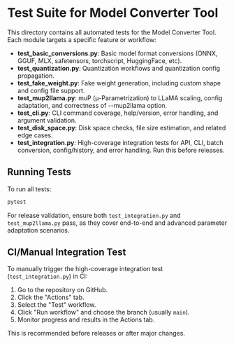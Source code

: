 # Test Suite for Model Converter Tool

This directory contains all automated tests for the Model Converter Tool. Each module targets a specific feature or workflow:

- **test_basic_conversions.py**: Basic model format conversions (ONNX, GGUF, MLX, safetensors, torchscript, HuggingFace, etc).
- **test_quantization.py**: Quantization workflows and quantization config propagation.
- **test_fake_weight.py**: Fake weight generation, including custom shape and config file support.
- **test_mup2llama.py**: muP (μ-Parametrization) to LLaMA scaling, config adaptation, and correctness of --mup2llama option.
- **test_cli.py**: CLI command coverage, help/version, error handling, and argument validation.
- **test_disk_space.py**: Disk space checks, file size estimation, and related edge cases.
- **test_integration.py**: High-coverage integration tests for API, CLI, batch conversion, config/history, and error handling. Run this before releases.

## Running Tests

To run all tests:
```sh
pytest
```

For release validation, ensure both `test_integration.py` and `test_mup2llama.py` pass, as they cover end-to-end and advanced parameter adaptation scenarios.

## CI/Manual Integration Test

To manually trigger the high-coverage integration test (`test_integration.py`) in CI:
1. Go to the repository on GitHub.
2. Click the "Actions" tab.
3. Select the "Test" workflow.
4. Click "Run workflow" and choose the branch (usually `main`).
5. Monitor progress and results in the Actions tab.

This is recommended before releases or after major changes. 